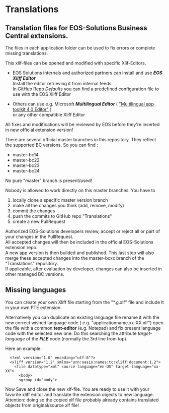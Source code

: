 # **Translations**

## Translation files for EOS-Solutions Business Central extensions.

The files in each application folder can be used to fix errors or complete missing translations.

This xlif-files can be opened and modified with specific Xlif-Editors. 

* EOS Solutions internals and authorized partners can install and use ***EOS Xliff Editor***  
  Install the editor retrieving it from internal feeds.  
  In GitHub Repo *Defaults* you can find a predefined configuration file to use with the EOS Xliff Editor

* Others can use e.g. Microsoft ***Multilingual Editor*** ( ["Multilingual app toolkit 4.0 Editor"](https://developer.microsoft.com/en-us/windows/downloads/multilingual-app-toolkit/) )  
or  any other compatible Xliff Editor 

All fixes and modifications will be reviewed by EOS before they're inserted in new official extension version!

There are several official master branches in this repository. They reflect the supported BC versions. So you can find :
- master-bc14
- master-bc22
- master-bc23
- master-bc24

No pure "master" branch is present/used!

Nobody is allowed to work directly on this master branches. You have to 
1. locally clone a specific master version branch
2. make all the changes you think (add, remove, modify)
3. commit the changes
4. push the commits to GitHub repo "Translations"
5. create a new PullRequest 

Authorized EOS-Solutions developers review, accept or reject all or part of your changes in the PullRequest.  
All accepted changes will then be included in the official EOS-Solutions extension repo.  
A new app version is then builded and published. This last step will also merge these accepted changes into the master-bcxx branch of the "Translations" repository.  
If applicable, after evaluation by developer, changes can also be inserted in other managed BC versions.  

## Missing languages
You can create your own Xliff file starting from the "*.g.xlf" file and include it in your own PTE extension.  
  
Alternatively you can duplicate an existing language file rename it with the new correct wished language code ( e.g.  "applicationname.xx-XX.xlf") open the file with a common **text-editor** (e.g. Notepad) and fix present language code with the selected new one.
Do this searching the attribute *target-language* of the ***FILE*** node (normally the 3rd line from top). 

Here an example:

      <?xml version="1.0" encoding="utf-8"?>
      <xliff version="1.2" xmlns="urn:oasis:names:tc:xliff:document:1.2">
        <file datatype="xml" source-language="en-US" target-language="xx-XX">
          <body>
          <group id="body">

Now Save and close the new xlf-file. 
You are ready to use it with your favorite xliff editor and translate the extension objects to new language.  
Attention: doing so the copied xlf file probably already contains translated objects from original/source xlf file!   
